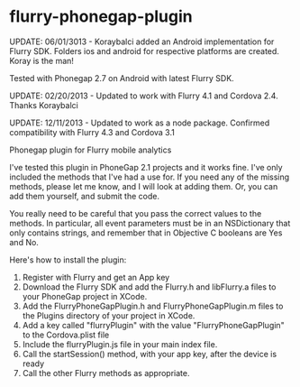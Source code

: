 flurry-phonegap-plugin
======================

UPDATE: 06/01/3013 - Koraybalci added an Android implementation for Flurry SDK. Folders ios and android
for respective platforms are created. Koray is the man!

Tested with Phonegap 2.7 on Android with latest Flurry SDK.

UPDATE: 02/20/2013 - Updated to work with Flurry 4.1 and Cordova 2.4. Thanks Koraybalci

UPDATE: 12/11/2013 - Updated to work as a node package. Confirmed compatibility with Flurry 4.3 and Cordova 3.1

Phonegap plugin for Flurry mobile analytics

I've tested this plugin in PhoneGap 2.1 projects and it works fine. I've only included the methods that I've had a use for.
If you need any of the missing methods, please let me know, and I will look at adding them. Or, you can add them yourself, and submit the code.

You really need to be careful that you pass the correct values to the methods. In particular, all event parameters must be
in an NSDictionary that only contains strings, and remember that in Objective C booleans are Yes and No.

Here's how to install the plugin:

1. Register with Flurry and get an App key
2. Download the Flurry SDK and add the Flurry.h and libFlurry.a files to your PhoneGap project in XCode.
3. Add the FlurryPhoneGapPlugin.h and FlurryPhoneGapPlugin.m files to the Plugins directory of your project in XCode.
4. Add a key called "flurryPlugin" with the value "FlurryPhoneGapPlugin" to the Cordova.plist file
5. Include the flurryPlugin.js file in your main index file.
6. Call the startSession() method, with your app key, after the device is ready
7. Call the other Flurry methods as appropriate.

